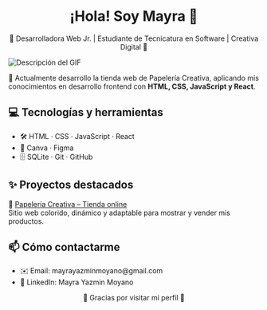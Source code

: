 <h1 align="center">¡Hola! Soy Mayra 👋</h1>
<p align="center">🌸 Desarrolladora Web Jr. | Estudiante de Tecnicatura en Software | Creativa Digital 🌸</p>

<img src="portada.gif" alt="Descripción del GIF">

🚀 Actualmente desarrollo la tienda web de Papelería Creativa, aplicando mis conocimientos en desarrollo frontend con **HTML, CSS, JavaScript y React**.

<h2>💻 Tecnologías y herramientas</h2>
<ul>
    <li>🛠️ HTML · CSS · JavaScript · React</li>
    <li>🎨 Canva · Figma</li>
    <li>🗄️ SQLite · Git · GitHub</li>
</ul>

<h2>✨ Proyectos destacados</h2>

📌 [Papelería Creativa – Tienda online](https://mayramoy.github.io/Papeleria/)  
Sitio web colorido, dinámico y adaptable para mostrar y vender mis productos.

<h2>📫 Cómo contactarme</h2>
<ul>
 <li>✉️ Email: mayrayazminmoyano@gmail.com</li>
 <li>💼 LinkedIn: Mayra Yazmin Moyano</li>
</ul>

<p align="center">🌟 Gracias por visitar mi perfil 🌟</p>